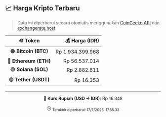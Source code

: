 

<!-- HARGA_KRIPTO -->
## 📈 Harga Kripto Terbaru

> Data ini diperbarui secara otomatis menggunakan [CoinGecko API](https://www.coingecko.com/) dan [exchangerate.host](https://exchangerate.host/)

<div align="center">

| 🪙 Token | 💰 Harga (IDR) |
|:------:|---------------:|
| 🟠 **Bitcoin (BTC)**   | Rp 1.934.399.968 |
| 🔵 **Ethereum (ETH)**  | Rp 56.537.014 |
| 🟣 **Solana (SOL)**    | Rp 2.882.811 |
| 🟢 **Tether (USDT)**   | Rp 16.353 |

---

💱 **Kurs Rupiah (USD → IDR)**: Rp 16.348

🕒 <sub>Terakhir diperbarui: 17/7/2025, 17.55.33</sub>

</div>
<!-- /HARGA_KRIPTO -->